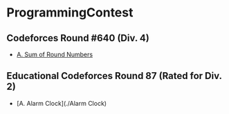 # ProgrammingContest

## Codeforces Round #640 (Div. 4)
* [A. Sum of Round Numbers](https://github.com/csderek/ProgrammingContest/tree/master/Sum%20of%20Round%20Numbers)

## Educational Codeforces Round 87 (Rated for Div. 2)
* [A. Alarm Clock](./Alarm Clock)
